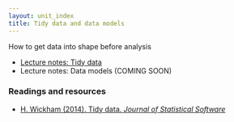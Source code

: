 ```yaml
---
layout: unit_index
title: Tidy data and data models
---
```


How to get data into shape before analysis

- [Lecture notes: Tidy data](tidy.html)  
- Lecture notes: Data models (COMING SOON)

### Readings and resources

- [H. Wickham (2014). Tidy data. _Journal of Statistical Software_](file:///Users/hcorrada/Downloads/v59i10.pdf)
